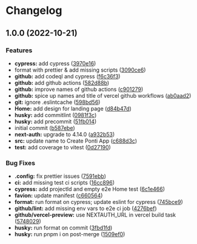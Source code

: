 # Changelog

## 1.0.0 (2022-10-21)


### Features

* **cypress:** add cypress ([3970e16](https://github.com/theponti/create-ponti-app/commit/3970e16fde05381daa2cf8a066efb74a7fb8f705))
* format with prettier & add missing scripts ([3090ce6](https://github.com/theponti/create-ponti-app/commit/3090ce69d1c44cd7f5a2ac9072c0244ce6a26118))
* **github:** add codeql and cypress ([f6c36f3](https://github.com/theponti/create-ponti-app/commit/f6c36f3831daf0677b7b8f31e6be89b4e569622b))
* **github:** add github actions ([582d88b](https://github.com/theponti/create-ponti-app/commit/582d88b0126a95bc9ab847cde94e25213f81b240))
* **github:** improve names of github actions ([c901279](https://github.com/theponti/create-ponti-app/commit/c901279206a16a706ab4ab387949e570b7d3c43f))
* **github:** spice up names and title of vercel github workflows ([ab0aad2](https://github.com/theponti/create-ponti-app/commit/ab0aad2b1974aca31ba340b8bbcf74c3f21d2900))
* **git:** ignore .eslintcache ([598bd56](https://github.com/theponti/create-ponti-app/commit/598bd5648d78b95df13448e96b83e891e34ab1b2))
* **Home:** add design for landing page ([d84b47d](https://github.com/theponti/create-ponti-app/commit/d84b47dc082d610fe7d4d69444326c2dd632b156))
* **husky:** add commitlint ([0981f3c](https://github.com/theponti/create-ponti-app/commit/0981f3c9786bdf48d8fa7a95941471f3a2fe3d98))
* **husky:** add precommit ([51fb014](https://github.com/theponti/create-ponti-app/commit/51fb0144156bf6c479b8d73159bdeefb8e98e21a))
* initial commit ([b587ebe](https://github.com/theponti/create-ponti-app/commit/b587ebea1905612bdef317f1ff777c3fcf2c5b94))
* **next-auth:** upgrade to 4.14.0 ([a932b53](https://github.com/theponti/create-ponti-app/commit/a932b5355d8232cfc09de2ffe8a9d4821f72caec))
* **src:** update name to Create Ponti App ([c688d3c](https://github.com/theponti/create-ponti-app/commit/c688d3c7d9470eb42e3be3ca918a574cd2cd8283))
* **test:** add coverage to vitest ([0d27190](https://github.com/theponti/create-ponti-app/commit/0d27190c3a48ef05d18dc31a0f44cc76faf13532))


### Bug Fixes

* **.config:** fix prettier issues ([7591ebb](https://github.com/theponti/create-ponti-app/commit/7591ebb0bf75124ee47889f699cbe079e0319833))
* **ci:** add missing test ci scripts ([16cc896](https://github.com/theponti/create-ponti-app/commit/16cc896dc100f01b27c87dd65104d8381c1453e9))
* **cypress:** add projectId and empty e2e Home test ([6c1e466](https://github.com/theponti/create-ponti-app/commit/6c1e466d5cef13272e40159a9938f8364cb084e2))
* **favion:** update manifest ([c660564](https://github.com/theponti/create-ponti-app/commit/c660564ea92357fbd5c13fc66f60c963a605a556))
* **format:** run format on cypress; update eslint for cypress ([745bce9](https://github.com/theponti/create-ponti-app/commit/745bce97a2799accaa4dd0b910829a0f17a0af39))
* **github/lint:** add missing env vars to e2e ci job ([4276bef](https://github.com/theponti/create-ponti-app/commit/4276bef4fa56d04649cfbe6dfdb0497eb21f92b0))
* **github/vercel-preview:** use NEXTAUTH_URL in vercel build task ([5748029](https://github.com/theponti/create-ponti-app/commit/5748029bff2fe5c15702ff4651b4fcf9e7245207))
* **husky:** run format on commit ([3fbd1fd](https://github.com/theponti/create-ponti-app/commit/3fbd1fdf20787e78e3d50cc3ffcf7a321ccc9708))
* **husky:** run pnpm i on post-merge ([1509ef0](https://github.com/theponti/create-ponti-app/commit/1509ef0dc4e6cb80cf37b69daaa954c65fbd1a95))
